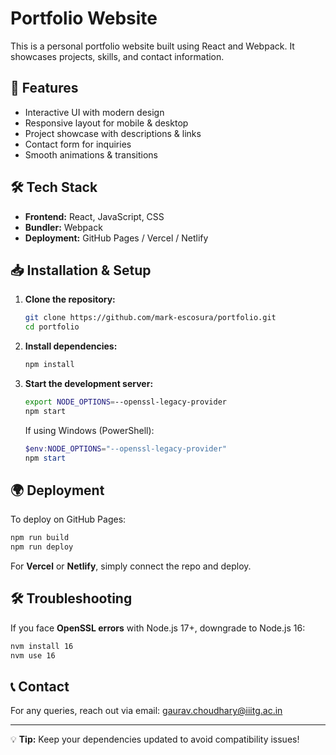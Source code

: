 # Portfolio Website

This is a personal portfolio website built using React and Webpack. It showcases projects, skills, and contact information.

## 🚀 Features
- Interactive UI with modern design
- Responsive layout for mobile & desktop
- Project showcase with descriptions & links
- Contact form for inquiries
- Smooth animations & transitions

## 🛠️ Tech Stack
- **Frontend:** React, JavaScript, CSS
- **Bundler:** Webpack
- **Deployment:** GitHub Pages / Vercel / Netlify

## 📥 Installation & Setup
1. **Clone the repository:**
   ```bash
   git clone https://github.com/mark-escosura/portfolio.git
   cd portfolio
   ```
2. **Install dependencies:**
   ```bash
   npm install
   ```
3. **Start the development server:**
   ```bash
   export NODE_OPTIONS=--openssl-legacy-provider
   npm start
   ```
   If using Windows (PowerShell):
   ```powershell
   $env:NODE_OPTIONS="--openssl-legacy-provider"
   npm start
   ```

## 🌍 Deployment
To deploy on GitHub Pages:
```bash
npm run build
npm run deploy
```
For **Vercel** or **Netlify**, simply connect the repo and deploy.

## 🛠 Troubleshooting
If you face **OpenSSL errors** with Node.js 17+, downgrade to Node.js 16:
```bash
nvm install 16
nvm use 16
```

## 📞 Contact
For any queries, reach out via email: [gaurav.choudhary@iiitg.ac.in](mailto:gaurav.choudhary@iiitg.ac.in)

---
💡 **Tip:** Keep your dependencies updated to avoid compatibility issues!

